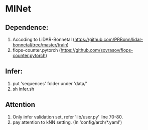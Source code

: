 # MINet

## Dependence:
1. Accoding to LiDAR-Bonnetal (https://github.com/PRBonn/lidar-bonnetal/tree/master/train)
2. flops-counter.pytorch (https://github.com/sovrasov/flops-counter.pytorch)

## Infer:
1. put 'sequences' folder under 'data/'
2. sh infer.sh

## Attention

1. Only infer validation set, refer 'lib/user.py' line 70-80.
2. pay attention to kNN setting. (In 'config/arch/*.yaml')

